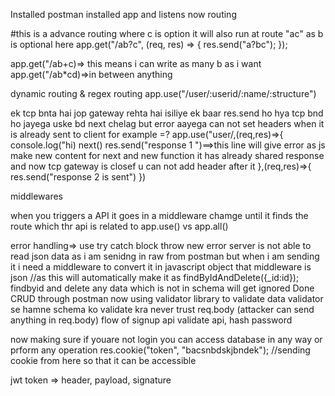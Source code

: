 Installed postman installed app and listens now routing

#this is a advance routing where c is option it will also run at route "ac" as b is optional here
app.get("/ab?c", (req, res) => {
res.send("a?bc");
});

app.get("/ab+c)=> this means i can write as many b as i want
app.get("/ab\*cd)=>in between anything

dynamic routing & regex routing
app.use("/user/:userid/:name/:structure")

ek tcp bnta hai jop gateway rehta hai isiliye ek baar res.send ho hya tcp bnd ho jayega uske bd next chelag but error aayega can not set headers when it is already sent to client for example =?
app.use("user/,(req,res)=>{
console.log("hi)
next()
res.send("response 1 ")==>this line will give error as js make new content for next and new function it has already shared response and now tcp gateway is closef u can not add header after it
},(req,res)=>{
res.send("response 2 is sent")
})

middlewares

when you triggers a API it goes in a middleware chamge until it finds the route which thr api is related to
app.use() vs app.all()

error handling=> use try catch block
throw new error
server is not able to read json data as i am senidng in raw from postman but when i am sending it i need a middleware to convert it in javascript object
that middleware is json
//as this will automatically make it as findByIdAndDelete({\_id:id}); findbyid and delete
any data which is not in schema will get ignored
Done CRUD through postman
now using validator library to validate data
validator se hamne schema ko validate kra
never trust req.body (attacker can send anything in req.body)
flow of signup api
validate api, hash password

now making sure if youare not login you can access database in any way or prform any operation
res.cookie("token", "bacsnbdskjbndek"); //sending cookie from here so that it can be accessible

jwt token => header, payload, signature
